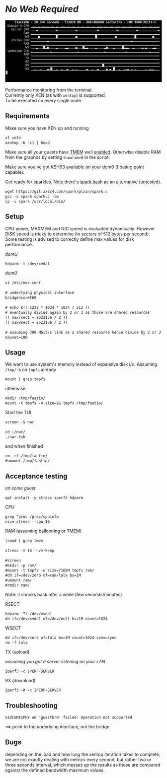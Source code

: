 # _No Web Required_

![2020-04-28-122156_613x242_scrot.png](i/2020-04-28-122156_613x242_scrot.png)

Performance monitoring from the terminal.  
Currently only XEN (as with `xentop`) is supported.  
To be executed on every single node.  

## Requirements

Make sure you have XEN up and running

	xl info
	xentop -b -i1 | head

Make sure all your guests have [TMEM](https://pub.nethence.com/xen/tmem) well [enabled](https://wiki.xenproject.org/wiki/TMEM).  Otherwise disable RAM from the graphcs by setting `showram=0` in the script.

Make sure you've got KSH93 available on your dom0 (floating point capable).

Get ready for sparkles.  Note there's [spark.bash](https://github.com/holman/spark) as an alternative (untested).

	wget https://git.zx2c4.com/spark/plain/spark.c
	gcc -o spark spark.c -lm
	cp -i spark /usr/local/bin/

## Setup

CPU power, MAXMEM and NIC speed is evaluated dynamically.
However DISK speed is tricky to determine (in sectors of 512 bytes per second).
Some testing is advised to correctly define max values for disk performance.

_domU_

	hdparm -t /dev/xvda1

_dom0_

	vi /etc/nwr.conf

	# underlying physical interface
	bridgenic=eth0

	# echo $(( 1232 * 1024 * 1024 / 512 ))
	# eventually divide again by 2 or 3 as those are shared resources
	(( maxrsect = 2523136 / 2 ))
	(( maxwsect = 2523136 / 2 ))

	# assuming 300 Mbit/s link as a shared resource hence divide by 2 or 3
	maxnet=100

## Usage

We want to use system's memory instead of expansive disk i/o.  Assuming `/tmp/` is on `tmpfs` already

	mount | grep tmpfs

otherwise

	mkdir /tmp/fastio/
	mount -t tmpfs -o size=2G tmpfs /tmp/fastio/

Start the TUI

	screen -S nwr

	cd ~/nwr/
	./nwr.ksh

and when finished

	rm -rf /tmp/fastio/
	#umount /tmp/fastio/

## Acceptance testing

_on some guest_

	apt install -y stress iperf3 hdparm

CPU

	grep ^proc /proc/cpuinfo
	nice stress --cpu 16

RAM (assuming ballooning or TMEM)

	lsmod | grep tmem

	stress -m 16 --vm-keep

	#screen
	#mkdir -p ram/
	#mount -t tmpfs -o size=7168M tmpfs ram/
	#dd if=/dev/zero of=ram/lala bs=1M
	#umount ram/
	#rmdir ram/

Note: it shrinks back after a while (few seconds/minutes)

RSECT

	hdparm -Tt /dev/xvda1
	dd if=/dev/xvda1 of=/dev/null bs=1M count=1024

WSECT

	dd if=/dev/zero of=lala bs=1M count=1024 conv=sync
	rm -f lala

TX (upload)

_assuming you got a server listening on your LAN_

	iperf3 -c IPERF-SERVER

RX (download)

	iperf3 -R -c IPERF-SERVER

## Troubleshooting

	SIOCGMIIPHY on 'guestbr0' failed: Operation not supported

==> point to the underlying interface, not the bridge

## Bugs

depending on the load and how long the xentop iteration takes to complete, we are not exactly dealing with metrics every second,
but rather two or three seconds interval, which messes up the results as those are compared against the defined bandwidth maximum values.

